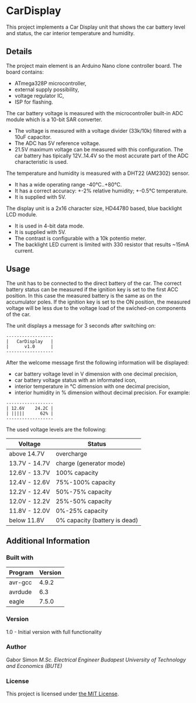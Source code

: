 # CarDisplay
This project implements a Car Display unit that shows the car battery level and status, the car interior temperature and humidity.

## Details
The project main element is an Arduino Nano clone controller board. The board contains:
* ATmega328P microcontroller,
* external supply possibility,
* voltage regulator IC,
* ISP for flashing.

The car battery voltage is measured with the microcontroller built-in ADC module which is a 10-bit SAR converter.
* The voltage is measured with a voltage divider (33k/10k) filtered with a 10uF capacitor.
* The ADC has 5V reference voltage. 
* 21.5V maximum voltage can be measured with this configuration. The car battery has tipically 12V..14.4V so the most accurate part of the ADC characteristic is used.

The temperature and humidity is measured with a DHT22 (AM2302) sensor.
* It has a wide operating range -40°C..+80°C.
* It has a correct accuracy: +-2% relative humidity; +-0.5°C temperature.
* It is supplied with 5V.

The display unit is a 2x16 character size, HD44780 based, blue backlight LCD module.
* It is used in 4-bit data mode.
* It is supplied with 5V.
* The contrast is configurable with a 10k potentio meter.
* The backlight LED current is limited with 330 resistor that results ~15mA current.

## Usage
The unit has to be connected to the direct battery of the car.
The correct battery status can be measured if the ignition key is set to the first ACC position. In this case the measured battery is the same as on the accumulator poles.
If the ignition key is set to the ON position, the measured voltage will be less due to the voltage load of the swiched-on components of the car.

The unit displays a message for 3 seconds after switching on:
```
------------------
|   CarDisplay   |
|      v1.0      |
------------------
```
After the welcome message first the following information will be displayed:
* car battery voltage level in V dimension with one decimal precision,
* car battery voltage status with an informated icon,
* interior temperature in °C dimension with one decimal precision,
* interior humidity in % dimension without decimal precision.
For example:
```
------------------
| 12.6V    24.2C |
| |||||      62% |
------------------
```
The used voltage levels are the following:

Voltage | Status
------- | ------
above 14.7V | overcharge
13.7V - 14.7V | charge (generator mode)
12.6V - 13.7V | 100% capacity
12.4V - 12.6V | 75%-100% capacity
12.2V - 12.4V | 50%-75% capacity
12.0V - 12.2V | 25%-50% capacity
11.8V - 12.0V | 0%-25% capacity
below 11.8V | 0% capacity (battery is dead)

## Additional Information

### Built with
Program | Version
------- | -------
avr-gcc | 4.9.2
avrdude | 6.3
eagle | 7.5.0

### Version
1.0 - Initial version with full functionality

### Author
Gabor Simon
*M.Sc. Electrical Engineer*
*Budapest University of Technology and Economics (BUTE)*

### License
This project is licensed under [the MIT License](https://opensource.org/licenses/MIT).

